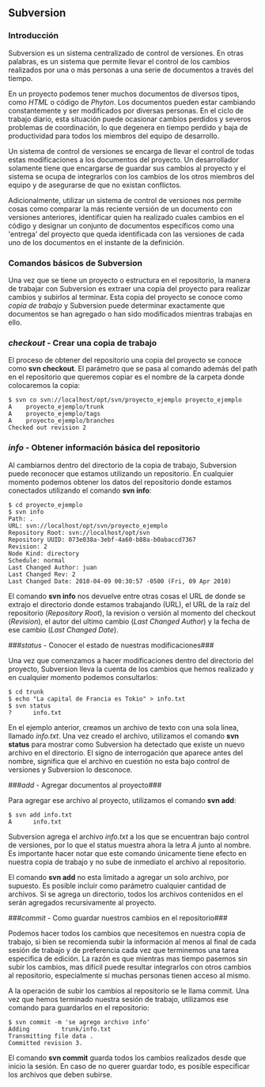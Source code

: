 ## Subversion ##


### Introducción ###

Subversion es un sistema centralizado de control de versiones. En otras palabras, es un sistema que permite llevar el control de los cambios realizados por una o más personas a una serie de documentos a través del tiempo.

En un proyecto podemos tener muchos documentos de diversos tipos, como *HTML* o código de *Phyton*. Los documentos pueden estar cambiando constantemente y ser modificados por diversas personas. En el ciclo de trabajo diario, esta situación puede ocasionar cambios perdidos y severos problemas de coordinación, lo que degenera en tiempo perdido y baja de productividad para todos los miembros del equipo de desarrollo.

Un sistema de control de versiones se encarga de llevar el control de todas estas modificaciones a los documentos del proyecto. Un desarrollador solamente tiene que encargarse de guardar sus cambios al proyecto y el sistema se ocupa de integrarlos con los cambios de los otros miembros del equipo y de asegurarse de que no existan conflictos.

Adicionalmente, utilizar un sistema de control de versiones nos permite cosas como comparar la más reciente versión de un documento con versiones anteriores, identificar quien ha realizado cuales cambios en el código y designar un conjunto de documentos específicos como una 'entrega' del proyecto que queda identificada con las versiones de cada uno de los documentos en el instante de la definición.   

### Comandos básicos de Subversion ###

Una vez que se tiene un proyecto o estructura en el repositorio, la manera de trabajar con Subversion es extraer una copia del proyecto para realizar cambios y subirlos al terminar. Esta copia del proyecto se conoce como *copia de trabajo* y Subversion puede determinar exactamente que documentos se han agregado o han sido modificados mientras trabajas en ello. 

### *checkout* - Crear una copia de trabajo ###

El proceso de obtener del repositorio una copia del proyecto se conoce como **svn checkout**. El parámetro que se pasa al comando además del path en el repositorio que queremos copiar es el nombre de la carpeta donde colocaremos la copia:

`$ svn co svn://localhost/opt/svn/proyecto_ejemplo proyecto_ejemplo`  
`A    proyecto_ejemplo/trunk`  
`A    proyecto_ejemplo/tags`  
`A    proyecto_ejemplo/branches`  
`Checked out revision 2`

### *info* - Obtener información básica del repositorio ###

Al cambiarnos dentro del directorio de la copia de trabajo, Subversion puede reconocer que estamos utilizando un repositorio. En cualquier momento podemos obtener los datos del repositorio donde estamos conectados utilizando el comando **svn info**:

`$ cd proyecto_ejemplo`  
`$ svn info`  
`Path: .`  
`URL: svn://localhost/opt/svn/proyecto_ejemplo`  
`Repository Root: svn://localhost/opt/svn`  
`Repository UUID: 073e038a-3ebf-4a60-b88a-b0abaccd7367`  
`Revision: 2`  
`Node Kind: directory`  
`Schedule: normal`  
`Last Changed Author: juan`  
`Last Changed Rev: 2`  
`Last Changed Date: 2010-04-09 00:30:57 -0500 (Fri, 09 Apr 2010)`  

El comando **svn info** nos devuelve entre otras cosas el URL de donde se extrajo el directorio donde estamos trabajando (URL), el URL de la raíz del repositorio (*Repository Root*), la revision o versión al momento del checkout (*Revision*), el autor del ultimo cambio (*Last Changed Author*) y la fecha de ese cambio (*Last Changed Date*).


###*status* - Conocer el estado de nuestras modificaciones###

Una vez que comenzamos a hacer modificaciones dentro del directorio del proyecto, Subversion lleva la cuenta de los cambios que hemos realizado y en cualquier momento podemos consultarlos:

`$ cd trunk`  
`$ echo "La capital de Francia es Tokio" > info.txt`  
`$ svn status`  
`?      info.txt`  

En el ejemplo anterior, creamos un archivo de texto con una sola linea, llamado *info.txt*. Una vez creado el archivo, utilizamos el comando **svn status** para mostrar como Subversion ha detectado que existe un nuevo archivo en el directorio. El signo de interrogación que aparece antes del nombre, significa que el archivo en cuestión no esta bajo control de versiones y Subversion lo desconoce.

###*add* - Agregar documentos al proyecto###

Para agregar ese archivo al proyecto, utilizamos el comando **svn add**:

`$ svn add info.txt`  
`A      info.txt`  

Subversion agrega el archivo *info.txt* a los que se encuentran bajo control de versiones, por lo que el status muestra ahora la letra *A* junto al nombre. Es importante hacer notar que este comando únicamente tiene efecto en nuestra copia de trabajo y no sube de inmediato el archivo al repositorio.

El comando **svn add** no esta limitado a agregar un solo archivo, por supuesto. Es posible incluir como parámetro cualquier cantidad de archivos. Si se agrega un directorio, todos los archivos contenidos en el serán agregados recursivamente al proyecto.

###*commit* - Como guardar nuestros cambios en el repositorio###

Podemos hacer todos los cambios que necesitemos en nuestra copia de trabajo, si bien se recomienda subir la información al menos al final de cada sesión de trabajo y de preferencia cada vez que terminemos una tarea especifica de edición. La razón es que mientras mas tiempo pasemos sin subir los cambios, mas difícil puede resultar integrarlos con otros cambios al repositorio, especialmente si muchas personas tienen acceso al mismo.

A la operación de subir los cambios al repositorio se le llama commit. Una vez que hemos terminado nuestra sesión de trabajo, utilizamos ese comando para guardarlos en el repositorio:

`$ svn commit -m 'se agrego archivo info'`  
`Adding         trunk/info.txt`  
`Transmitting file data .`  
`Committed revision 3.`  

El comando **svn commit** guarda todos los cambios realizados desde que inicio la sesión. En caso de no querer guardar todo, es posible especificar los archivos que deben subirse.